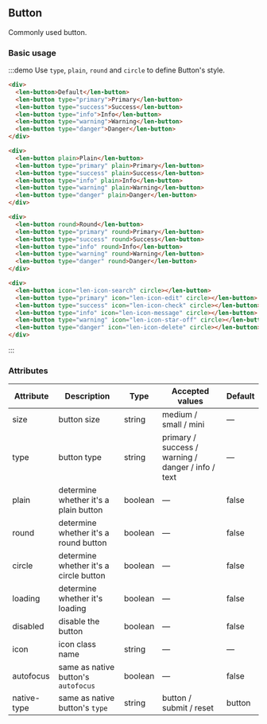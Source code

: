 ## Button

Commonly used button.

### Basic usage

:::demo Use `type`, `plain`, `round` and `circle` to define Button's style.

```html
<div>
  <len-button>Default</len-button>
  <len-button type="primary">Primary</len-button>
  <len-button type="success">Success</len-button>
  <len-button type="info">Info</len-button>
  <len-button type="warning">Warning</len-button>
  <len-button type="danger">Danger</len-button>
</div>

<div>
  <len-button plain>Plain</len-button>
  <len-button type="primary" plain>Primary</len-button>
  <len-button type="success" plain>Success</len-button>
  <len-button type="info" plain>Info</len-button>
  <len-button type="warning" plain>Warning</len-button>
  <len-button type="danger" plain>Danger</len-button>
</div>

<div>
  <len-button round>Round</len-button>
  <len-button type="primary" round>Primary</len-button>
  <len-button type="success" round>Success</len-button>
  <len-button type="info" round>Info</len-button>
  <len-button type="warning" round>Warning</len-button>
  <len-button type="danger" round>Danger</len-button>
</div>

<div>
  <len-button icon="len-icon-search" circle></len-button>
  <len-button type="primary" icon="len-icon-edit" circle></len-button>
  <len-button type="success" icon="len-icon-check" circle></len-button>
  <len-button type="info" icon="len-icon-message" circle></len-button>
  <len-button type="warning" icon="len-icon-star-off" circle></len-button>
  <len-button type="danger" icon="len-icon-delete" circle></len-button>
</div>
```
:::

### Attributes
| Attribute      | Description    | Type      | Accepted values       | Default   |
|---------- |-------- |---------- |-------------  |-------- |
| size     | button size   | string  |   medium / small / mini            |    —     |
| type     | button type   | string    |   primary / success / warning / danger / info / text |     —    |
| plain     | determine whether it's a plain button   | boolean    | — | false   |
| round     | determine whether it's a round button   | boolean    | — | false   |
| circle     | determine whether it's a circle button   | boolean    | — | false   |
| loading   | determine whether it's loading   | boolean    | — | false   |
| disabled  | disable the button    | boolean   | —   | false   |
| icon  | icon class name | string   |  —  |  —  |
| autofocus  | same as native button's `autofocus` | boolean   |  —  |  false  |
| native-type | same as native button's `type` | string | button / submit / reset | button |